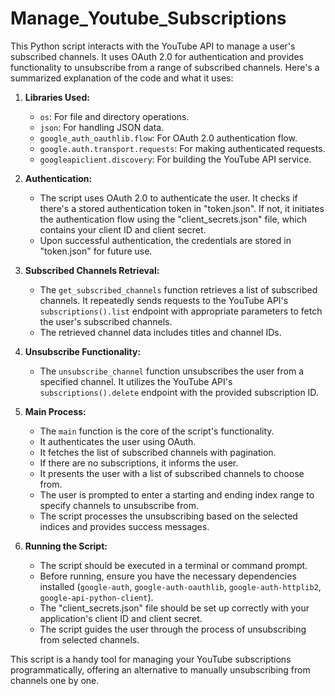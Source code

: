 # Manage_Youtube_Subscriptions
This Python script interacts with the YouTube API to manage a user's subscribed channels. It uses OAuth 2.0 for authentication and provides functionality to unsubscribe from a range of subscribed channels. Here's a summarized explanation of the code and what it uses:

1. **Libraries Used:**
   - `os`: For file and directory operations.
   - `json`: For handling JSON data.
   - `google_auth_oauthlib.flow`: For OAuth 2.0 authentication flow.
   - `google.auth.transport.requests`: For making authenticated requests.
   - `googleapiclient.discovery`: For building the YouTube API service.

2. **Authentication:**
   - The script uses OAuth 2.0 to authenticate the user. It checks if there's a stored authentication token in "token.json". If not, it initiates the authentication flow using the "client_secrets.json" file, which contains your client ID and client secret.
   - Upon successful authentication, the credentials are stored in "token.json" for future use.

3. **Subscribed Channels Retrieval:**
   - The `get_subscribed_channels` function retrieves a list of subscribed channels. It repeatedly sends requests to the YouTube API's `subscriptions().list` endpoint with appropriate parameters to fetch the user's subscribed channels.
   - The retrieved channel data includes titles and channel IDs.

4. **Unsubscribe Functionality:**
   - The `unsubscribe_channel` function unsubscribes the user from a specified channel. It utilizes the YouTube API's `subscriptions().delete` endpoint with the provided subscription ID.

5. **Main Process:**
   - The `main` function is the core of the script's functionality.
   - It authenticates the user using OAuth.
   - It fetches the list of subscribed channels with pagination.
   - If there are no subscriptions, it informs the user.
   - It presents the user with a list of subscribed channels to choose from.
   - The user is prompted to enter a starting and ending index range to specify channels to unsubscribe from.
   - The script processes the unsubscribing based on the selected indices and provides success messages.

6. **Running the Script:**
   - The script should be executed in a terminal or command prompt.
   - Before running, ensure you have the necessary dependencies installed (`google-auth`, `google-auth-oauthlib`, `google-auth-httplib2`, `google-api-python-client`).
   - The "client_secrets.json" file should be set up correctly with your application's client ID and client secret.
   - The script guides the user through the process of unsubscribing from selected channels.

This script is a handy tool for managing your YouTube subscriptions programmatically, offering an alternative to manually unsubscribing from channels one by one.
